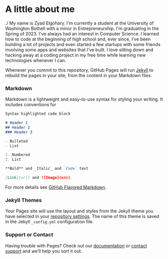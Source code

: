 # A little about me

./ My name is Zyad Elgohary. I'm currently a student at the University of Washington Bothell with a minor in Entrepreneurship. I'm graduating in the Spring of 2023. I've always had an interest in Computer Science. I learned how to code at the beginning of high school and, ever since, I've been building a lot of projects and even started a few startups with some friends involving some apps and websites that I've built. I love sitting down and hacking away at a coding project in my free time while learning new technologies whenever I can.

Whenever you commit to this repository, GitHub Pages will run [Jekyll](https://jekyllrb.com/) to rebuild the pages in your site, from the content in your Markdown files.

### Markdown

Markdown is a lightweight and easy-to-use syntax for styling your writing. It includes conventions for

```markdown
Syntax highlighted code block

# Header 1
## Header 2
### Header 3

- Bulleted
- List

1. Numbered
2. List

**Bold** and _Italic_ and `Code` text

[Link](url) and ![Image](src)
```

For more details see [GitHub Flavored Markdown](https://guides.github.com/features/mastering-markdown/).

### Jekyll Themes

Your Pages site will use the layout and styles from the Jekyll theme you have selected in your [repository settings](https://github.com/zyadcodes/zyad-portfolio/settings/pages). The name of this theme is saved in the Jekyll `_config.yml` configuration file.

### Support or Contact

Having trouble with Pages? Check out our [documentation](https://docs.github.com/categories/github-pages-basics/) or [contact support](https://support.github.com/contact) and we’ll help you sort it out.

